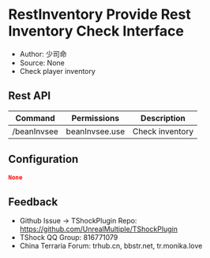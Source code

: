# RestInventory Provide Rest Inventory Check Interface

- Author: 少司命
- Source: None
- Check player inventory

## Rest API

| Command          |       Permissions       | Description  |
|-------------|:--------------:|:---:|
| /beanInvsee | beanInvsee.use | Check inventory |

## Configuration

```json
None
```

## Feedback
- Github Issue -> TShockPlugin Repo: https://github.com/UnrealMultiple/TShockPlugin
- TShock QQ Group: 816771079
- China Terraria Forum: trhub.cn, bbstr.net, tr.monika.love
